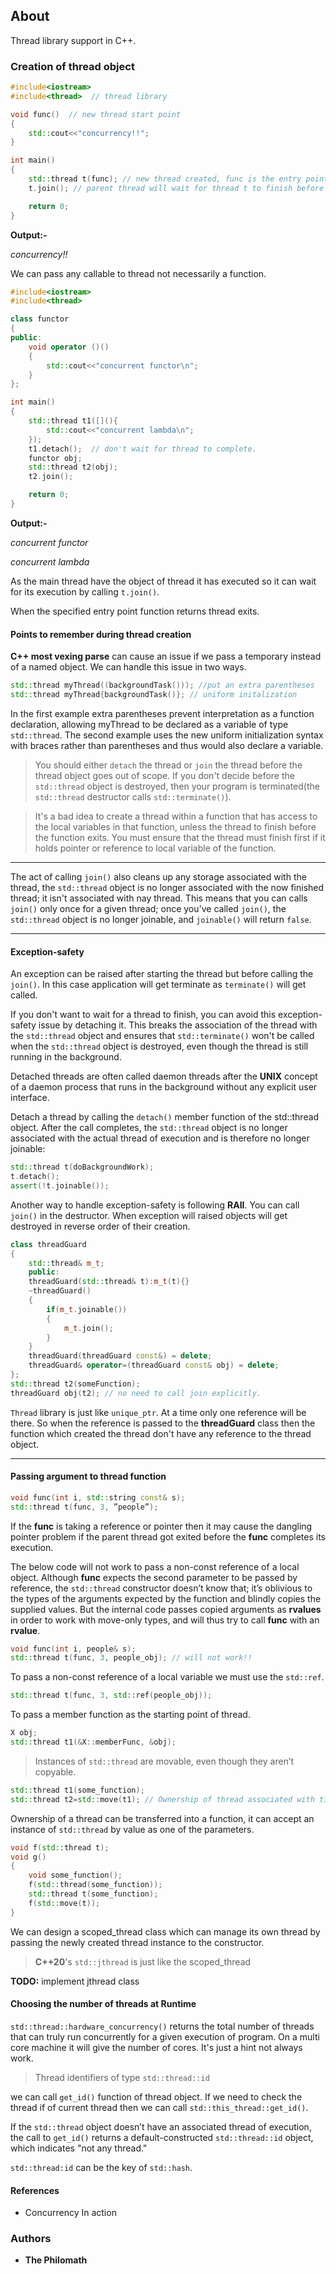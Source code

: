 ## About
Thread library support in C++.

### Creation of thread object
```cpp
#include<iostream>
#include<thread>  // thread library

void func()  // new thread start point
{
    std::cout<<"concurrency!!";
}

int main()
{
    std::thread t(func); // new thread created, func is the entry point for new thread.
    t.join(); // parent thread will wait for thread t to finish before executing the next instruction.

    return 0;
}
```
**Output:-**

_concurrency!!_

We can pass any callable to thread not necessarily a function.
```cpp
#include<iostream>
#include<thread>

class functor
{
public:
    void operator ()()
    {
        std::cout<<"concurrent functor\n";
    }
};

int main()
{
    std::thread t1([](){
        std::cout<<"concurrent lambda\n";
    });
    t1.detach();  // don't wait for thread to complete.
    functor obj;
    std::thread t2(obj);
    t2.join();

    return 0;
}
```
**Output:-**

_concurrent functor_

_concurrent lambda_

As the main thread have the object of thread it has executed so it can wait for its execution by calling `t.join()`.

When the specified entry point function returns thread exits.

#### Points to remember during thread creation
**C++ most vexing parse** can cause an issue if we pass a temporary instead of a named object. We can handle this issue in two ways.
```cpp
std::thread myThread((backgroundTask())); //put an extra parentheses
std::thread myThread{backgroundTask()}; // uniform initalization
```
In the first example extra parentheses prevent interpretation as a function declaration, allowing myThread to be declared as a variable of type `std::thread`. The second example uses the new uniform initialization syntax with braces rather than parentheses and thus would also declare a variable.

>You should either `detach` the thread or `join` the thread before the thread object goes out of scope. If you don't decide before the `std::thread` object is destroyed, then your program is terminated(the `std::thread` destructor calls `std::terminate()`).

>It's a bad idea to create a thread within a function that has access to the local variables in that function, unless the thread to finish before the function exits. You must ensure that the thread must finish first if it holds pointer or reference to local variable of the function.

****

The act of calling `join()` also cleans up any storage associated with the thread, the `std::thread` object is no longer associated with the now finished thread; it isn't associated with nay thread. This means that you can calls `join()` only once for a given thread; once you've called `join()`, the `std::thread` object is no longer joinable, and `joinable()` will return `false`.

----
#### Exception-safety
An exception can be raised after starting the thread but before calling the `join()`. In this case application will get terminate as `terminate()` will get called.

If you don't want to wait for a thread to finish, you can avoid this exception-safety issue by detaching it. This breaks the association of the thread with the `std::thread` object and ensures that `std::terminate()` won't be called when the `std::thread` object is destroyed, even though the thread is still running in the background.

Detached threads are often called daemon threads after the **UNIX** concept of a daemon process that runs in the background without any explicit user interface.

Detach a thread by calling the `detach()` member function of the std::thread object. After the call completes, the `std::thread` object is no longer associated with the actual thread of execution and is therefore no longer joinable:
```cpp
std::thread t(doBackgroundWork);
t.detach();
assert(!t.joinable());
```

Another way to handle exception-safety is following **RAII**. You can call `join()` in the destructor. When exception will raised objects will get destroyed in reverse order of their creation.

```cpp
class threadGuard
{
    std::thread& m_t;
    public:
    threadGuard(std::thread& t):m_t(t){}
    ~threadGuard()
    {
        if(m_t.joinable())
        {
            m_t.join();
        }
    }
    threadGuard(threadGuard const&) = delete;
    threadGuard& operator=(threadGuard const& obj) = delete;
};
std::thread t2(someFunction);
threadGuard obj(t2); // no need to call join explicitly.
```

`Thread` library is just like `unique_ptr`. At a time only one reference will be there. So when the reference is passed to the **threadGuard** class then the function which created the thread don't have any reference to the thread object.

----
#### Passing argument to thread function
```cpp
void func(int i, std::string const& s);
std::thread t(func, 3, ”people”);
```
If the **func** is taking a reference or pointer then it may cause the dangling pointer problem if the parent thread got exited before the **func** completes its execution.

The below code will not work to pass a non-const reference of a local object. Although **func** expects the second parameter to be passed by reference, the `std::thread` constructor doesn’t know that; it’s oblivious to the types of the arguments expected by the function and blindly copies the supplied values. But the internal code passes copied arguments as **rvalues** in order to work with move-only types, and will thus try to call **func** with an **rvalue**.
```cpp
void func(int i, people& s);
std::thread t(func, 3, people_obj); // will not work!!
```
To pass a non-const reference of a local variable we must use the `std::ref`.
```cpp
std::thread t(func, 3, std::ref(people_obj));
```
To pass a member function as the starting point of thread.
```cpp
X obj;
std::thread t1(&X::memberFunc, &obj);
```
>Instances of `std::thread` are movable, even though they aren’t copyable.

```cpp
std::thread t1(some_function);
std::thread t2=std::move(t1); // Ownership of thread associated with t1 is moved to t2
```
Ownership of a thread can be transferred into a function, it can accept an instance of `std::thread` by value as one of the parameters.
```cpp
void f(std::thread t);
void g()
{
    void some_function();
    f(std::thread(some_function));
    std::thread t(some_function);
    f(std::move(t));
}
```
We can design a scoped_thread class which can manage its own thread by passing the newly created thread instance to the constructor.
> **C++20**'s `std::jthread` is just like the scoped_thread

**TODO:** implement jthread class

#### Choosing the number of threads at Runtime
`std::thread::hardware_concurrency()` returns the total number of threads that can truly run concurrently for a given execution of program. On a multi core machine it will give the number of cores. It's just a hint not always work.

> Thread identifiers of type `std::thread::id`

we can call `get_id()` function of thread object. If we need to check the thread if of current thread then we can call `std::this_thread::get_id()`.

If the `std::thread` object doesn’t have an associated thread of execution, the call to `get_id()` returns a default-constructed `std::thread::id` object, which indicates "not any thread."

`std::thread:id` can be the key of `std::hash`.


#### References

* Concurrency In action

### Authors

* **The Philomath**
